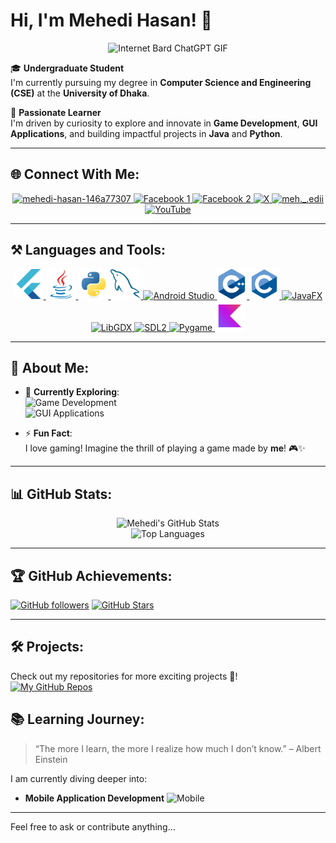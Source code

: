 # Hi, I'm Mehedi Hasan! 👋

<p align="center">
  <img src="https://media.giphy.com/media/0lGd2OXXHe4tFhb7Wh/giphy.gif" alt="Internet Bard ChatGPT GIF" width="400"/>
</p>

🎓 **Undergraduate Student**  
I'm currently pursuing my degree in **Computer Science and Engineering (CSE)** at the **University of Dhaka**.

🌟 **Passionate Learner**  
I'm driven by curiosity to explore and innovate in **Game Development**, **GUI Applications**, and building impactful projects in **Java** and **Python**.

---

## 🌐 Connect With Me:

<p align="center">
  <a href="https://www.linkedin.com/in/mehedi-hasan-146a77307/">
    <img src="https://raw.githubusercontent.com/rahuldkjain/github-profile-readme-generator/master/src/images/icons/Social/linked-in-alt.svg" alt="mehedi-hasan-146a77307" height="40" width="40"/>
  </a>
  <a href="https://www.facebook.com/profile.php?id=100066649462473">
    <img src="https://img.icons8.com/fluency/48/000000/facebook-new.png" alt="Facebook 1" />
  </a>
  <a href="https://www.facebook.com/profile.php?id=100027011960450">
    <img src="https://img.icons8.com/fluency/48/000000/facebook-new.png" alt="Facebook 2" />
  </a>
  <a href="https://x.com/MehediHasa47803">
    <img src="https://img.icons8.com/color/48/000000/twitter--v1.png" alt="X" />
  </a>
  <a href="https://instagram.com/meh._.edii">
    <img src="https://raw.githubusercontent.com/rahuldkjain/github-profile-readme-generator/master/src/images/icons/Social/instagram.svg" alt="meh._.edii" height="40" width="40" />
  </a>
  <a href="https://www.youtube.com/@MHmeHeDi_22">
    <img src="https://img.icons8.com/color/48/000000/youtube-play.png" alt="YouTube" />
  </a>
</p>

---


## ⚒️ Languages and Tools:

<p align="center">
  <a href="https://flutter.dev/">
    <img src="https://raw.githubusercontent.com/devicons/devicon/master/icons/flutter/flutter-original.svg" alt="Flutter" width="48" height="48"/>
  </a>
  <a href="https://www.oracle.com/java/">
    <img src="https://raw.githubusercontent.com/devicons/devicon/master/icons/java/java-original.svg" alt="Java" width="48" height="48"/>
  </a>
  <a href="https://www.python.org/">
    <img src="https://raw.githubusercontent.com/devicons/devicon/master/icons/python/python-original.svg" alt="Python" width="48" height="48"/>
  </a>
  <a href="https://www.mysql.com/">
    <img src="https://raw.githubusercontent.com/devicons/devicon/master/icons/mysql/mysql-original.svg" alt="MySQL" width="48" height="48"/>
  </a>
  <a href="https://developer.android.com/studio">
    <img src="https://img.icons8.com/color/48/000000/android-studio.png" alt="Android Studio"/>
  </a>
  <a href="https://isocpp.org/">
    <img src="https://raw.githubusercontent.com/devicons/devicon/master/icons/cplusplus/cplusplus-original.svg" alt="C++" width="48" height="48"/>
  </a>
  <a href="https://en.wikipedia.org/wiki/C_(programming_language)">
    <img src="https://raw.githubusercontent.com/devicons/devicon/master/icons/c/c-original.svg" alt="C" width="48" height="48"/>
  </a>
  <a href="https://openjfx.io/">
    <img src="https://upload.wikimedia.org/wikipedia/commons/7/76/JavaFX_Logo.png" alt="JavaFX" width="48" height="48"/>
  </a>
  <a href="https://libgdx.com/">
    <img src="https://upload.wikimedia.org/wikipedia/commons/4/4e/LibGDX_Logo.svg" alt="LibGDX" width="48" height="48"/>
  </a>
  <a href="https://www.libsdl.org/">
    <img src="https://upload.wikimedia.org/wikipedia/en/2/2b/SDL_Logo.svg" alt="SDL2" width="48" height="48"/>
  </a>
  <a href="https://www.pygame.org/">
    <img src="https://upload.wikimedia.org/wikipedia/commons/3/3b/Pygame_logo.svg" alt="Pygame" width="48" height="48"/>
  </a>
  <a href="https://kotlinlang.org/">
    <img src="https://raw.githubusercontent.com/devicons/devicon/master/icons/kotlin/kotlin-original.svg" alt="Kotlin" width="48" height="48"/>
  </a>
</p>


---

## 🌱 About Me:
- 🔭 **Currently Exploring**:  
  ![Game Development](https://img.shields.io/badge/Game_Development-%230000ff.svg?style=flat-square)  
  ![GUI Applications](https://img.shields.io/badge/GUI_Applications-%230000ff.svg?style=flat-square)

- ⚡ **Fun Fact**:  
  I love gaming! Imagine the thrill of playing a game made by **me**! 🎮✨

---

## 📊 GitHub Stats:

<p align="center">
  <img src="https://github-readme-stats.vercel.app/api?username=hasan-mehedii&show_icons=true&theme=radical" alt="Mehedi's GitHub Stats" />
  <br />
  <img src="https://github-readme-stats.vercel.app/api/top-langs/?username=hasan-mehedii&layout=compact&theme=radical" alt="Top Languages" />
</p>

---

## 🏆 GitHub Achievements:
[![GitHub followers](https://img.shields.io/github/followers/hasan-mehedii?style=flat-square)](https://github.com/hasan-mehedii)
[![GitHub Stars](https://img.shields.io/github/stars/hasan-mehedii?style=flat-square)](https://github.com/hasan-mehedii?tab=stars)

---

## 🛠️ Projects:
Check out my repositories for more exciting projects 🚀!  
[![My GitHub Repos](https://img.shields.io/badge/My_Repositories-%23121011.svg?style=flat-square&logo=github&logoColor=white)](https://github.com/hasan-mehedii?tab=repositories)


## 📚 Learning Journey:
> “The more I learn, the more I realize how much I don’t know.” – Albert Einstein  

I am currently diving deeper into:  
- **Mobile Application Development** ![Mobile](https://img.shields.io/badge/Mobile_Development-%2300C853.svg?style=flat-square&logo=android&logoColor=white)

---

Feel free to ask or contribute anything...
